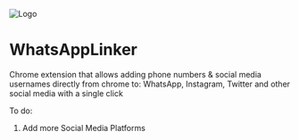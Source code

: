 ![Logo](https://github.com/PositiveVibrations/SocialMediaX/blob/main/WhatsAppLinker/images/logo/logo.png?raw=true)

# WhatsAppLinker
Chrome extension that allows adding phone numbers & social media usernames directly from chrome to:
WhatsApp, Instagram, Twitter and other social media with a single click


To do:
1. Add more Social Media Platforms
